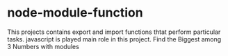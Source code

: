 # node-module-function


This projects contains export and import functions thtat perform particular tasks.
javascript is played  main role in this project.
Find the Biggest among 3 Numbers with modules
